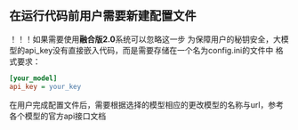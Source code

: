 ## 在运行代码前用户需要新建配置文件

！！！如果需要使用**融合版2.0**系统可以忽略这一步
为保障用户的秘钥安全，大模型的api_key没有直接嵌入代码，而是需要存储在一个名为config.ini的文件中
格式要求：

```ini
[your_model]
api_key = your_key
```
在用户完成配置文件后，需要根据选择的模型相应的更改模型的名称与url，参考各个模型的官方api接口文档
